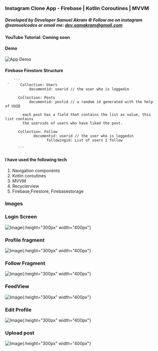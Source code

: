### Instagram Clone App - Firebase | Kotlin Coroutines | MVVM 
#####      Developed by Developer Samuel Akram © Follow me on instagram @samuelcodes or email me: dev.samakram@gmail.com

#### YouTube Tutorial: Coming soon 

#### Demo

![App Demo](./images/DEMO.gif)


#### Firebase Firestore Structure 

        ```
     `     Collection: Users
               documentid: userid // the user who is loggedin
     
          Collection: Posts
               documentid: postid // a random id generated with the help of UUID
           
            each post has a field that contains the list as value, this list contains 
            the usersids of users who have liked the post. 
     
          Collection: Follow
                 documentid: userid // the user who is loggedin
                       followingid: List of users I follow
          
          ```

#### I have used the following tech 

1. Navigation components 
2. Kotlin coroutines
3. MVVM
4. Recyclerview
5. Firebase,Firestore, Firebasestorage


### Images 

### Login Screen
![Image](images/8861.jpg){:height="300px" width="400px"}

### Profile fragment 
![Image](images/8861.jpg){:height="300px" width="400px"}

### Follow Fragment
![Image](images/8861.jpg){:height="300px" width="400px"}

### FeedView 
![Image](images/8861.jpg){:height="300px" width="400px"}

### Edit Profile 
![Image](images/8861.jpg){:height="300px" width="400px"}

### Upload post 
![Image](images/8861.jpg){:height="300px" width="400px"}

